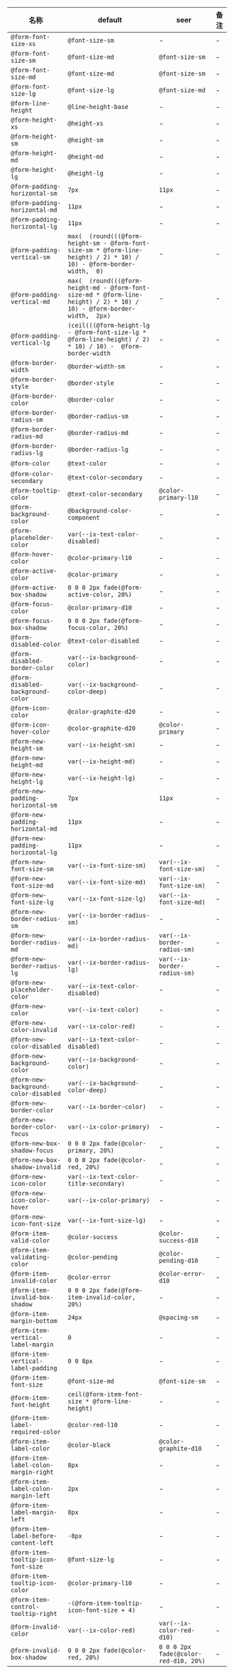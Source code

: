 | 名称 | default | seer | 备注 |
| --- | --- | --- | --- |
| `@form-font-size-xs` | `@font-size-sm` | - | - |
| `@form-font-size-sm` | `@font-size-md` | `@font-size-sm` | - |
| `@form-font-size-md` | `@font-size-md` | `@font-size-sm` | - |
| `@form-font-size-lg` | `@font-size-lg` | `@font-size-md` | - |
| `@form-line-height` | `@line-height-base` | - | - |
| `@form-height-xs` | `@height-xs` | - | - |
| `@form-height-sm` | `@height-sm` | - | - |
| `@form-height-md` | `@height-md` | - | - |
| `@form-height-lg` | `@height-lg` | - | - |
| `@form-padding-horizontal-sm` | `7px` | `11px` | - |
| `@form-padding-horizontal-md` | `11px` | - | - |
| `@form-padding-horizontal-lg` | `11px` | - | - |
| `@form-padding-vertical-sm` | `max(  (round(((@form-height-sm - @form-font-size-sm * @form-line-height) / 2) * 10) / 10) - @form-border-width,  0)` | - | - |
| `@form-padding-vertical-md` | `max(  (round(((@form-height-md - @form-font-size-md * @form-line-height) / 2) * 10) / 10) - @form-border-width,  2px)` | - | - |
| `@form-padding-vertical-lg` | `(ceil(((@form-height-lg - @form-font-size-lg * @form-line-height) / 2) * 10) / 10) -  @form-border-width` | - | - |
| `@form-border-width` | `@border-width-sm` | - | - |
| `@form-border-style` | `@border-style` | - | - |
| `@form-border-color` | `@border-color` | - | - |
| `@form-border-radius-sm` | `@border-radius-sm` | - | - |
| `@form-border-radius-md` | `@border-radius-md` | - | - |
| `@form-border-radius-lg` | `@border-radius-lg` | - | - |
| `@form-color` | `@text-color` | - | - |
| `@form-color-secondary` | `@text-color-secondary` | - | - |
| `@form-tooltip-color` | `@text-color-secondary` | `@color-primary-l10` | - |
| `@form-background-color` | `@background-color-component` | - | - |
| `@form-placeholder-color` | `var(--ix-text-color-disabled)` | - | - |
| `@form-hover-color` | `@color-primary-l10` | - | - |
| `@form-active-color` | `@color-primary` | - | - |
| `@form-active-box-shadow` | `0 0 0 2px fade(@form-active-color, 20%)` | - | - |
| `@form-focus-color` | `@color-primary-d10` | - | - |
| `@form-focus-box-shadow` | `0 0 0 2px fade(@form-focus-color, 20%)` | - | - |
| `@form-disabled-color` | `@text-color-disabled` | - | - |
| `@form-disabled-border-color` | `var(--ix-background-color)` | - | - |
| `@form-disabled-background-color` | `var(--ix-background-color-deep)` | - | - |
| `@form-icon-color` | `@color-graphite-d20` | - | - |
| `@form-icon-hover-color` | `@color-graphite-d20` | `@color-primary` | - |
| `@form-new-height-sm` | `var(--ix-height-sm)` | - | - |
| `@form-new-height-md` | `var(--ix-height-md)` | - | - |
| `@form-new-height-lg` | `var(--ix-height-lg)` | - | - |
| `@form-new-padding-horizontal-sm` | `7px` | `11px` | - |
| `@form-new-padding-horizontal-md` | `11px` | - | - |
| `@form-new-padding-horizontal-lg` | `11px` | - | - |
| `@form-new-font-size-sm` | `var(--ix-font-size-sm)` | `var(--ix-font-size-sm)` | - |
| `@form-new-font-size-md` | `var(--ix-font-size-md)` | `var(--ix-font-size-sm)` | - |
| `@form-new-font-size-lg` | `var(--ix-font-size-lg)` | `var(--ix-font-size-md)` | - |
| `@form-new-border-radius-sm` | `var(--ix-border-radius-sm)` | - | - |
| `@form-new-border-radius-md` | `var(--ix-border-radius-md)` | `var(--ix-border-radius-sm)` | - |
| `@form-new-border-radius-lg` | `var(--ix-border-radius-lg)` | `var(--ix-border-radius-sm)` | - |
| `@form-new-placeholder-color` | `var(--ix-text-color-disabled)` | - | - |
| `@form-new-color` | `var(--ix-text-color)` | - | - |
| `@form-new-color-invalid` | `var(--ix-color-red)` | - | - |
| `@form-new-color-disabled` | `var(--ix-text-color-disabled)` | - | - |
| `@form-new-background-color` | `var(--ix-background-color)` | - | - |
| `@form-new-background-color-disabled` | `var(--ix-background-color-deep)` | - | - |
| `@form-new-border-color` | `var(--ix-border-color)` | - | - |
| `@form-new-border-color-focus` | `var(--ix-color-primary)` | - | - |
| `@form-new-box-shadow-focus` | `0 0 0 2px fade(@color-primary, 20%)` | - | - |
| `@form-new-box-shadow-invalid` | `0 0 0 2px fade(@color-red, 20%)` | - | - |
| `@form-new-icon-color` | `var(--ix-text-color-title-secondary)` | - | - |
| `@form-new-icon-color-hover` | `var(--ix-color-primary)` | - | - |
| `@form-new-icon-font-size` | `var(--ix-font-size-lg)` | - | - |
| `@form-item-valid-color` | `@color-success` | `@color-success-d10` | - |
| `@form-item-validating-color` | `@color-pending` | `@color-pending-d10` | - |
| `@form-item-invalid-color` | `@color-error` | `@color-error-d10` | - |
| `@form-item-invalid-box-shadow` | `0 0 0 2px fade(@form-item-invalid-color, 20%)` | - | - |
| `@form-item-margin-bottom` | `24px` | `@spacing-sm` | - |
| `@form-item-vertical-label-margin` | `0` | - | - |
| `@form-item-vertical-label-padding` | `0 0 8px` | - | - |
| `@form-item-font-size` | `@font-size-md` | `@font-size-sm` | - |
| `@form-item-font-height` | `ceil(@form-item-font-size * @form-line-height)` | - | - |
| `@form-item-label-required-color` | `@color-red-l10` | - | - |
| `@form-item-label-color` | `@color-black` | `@color-graphite-d10` | - |
| `@form-item-label-colon-margin-right` | `8px` | - | - |
| `@form-item-label-colon-margin-left` | `2px` | - | - |
| `@form-item-label-margin-left` | `8px` | - | - |
| `@form-item-label-before-content-left` | `-8px` | - | - |
| `@form-item-tooltip-icon-font-size` | `@font-size-lg` | - | - |
| `@form-item-tooltip-icon-color` | `@color-primary-l10` | - | - |
| `@form-item-control-tooltip-right` | `-(@form-item-tooltip-icon-font-size + 4)` | - | - |
| `@form-invalid-color` | `var(--ix-color-red)` | `var(--ix-color-red-d10)` | - |
| `@form-invalid-box-shadow` | `0 0 0 2px fade(@color-red, 20%)` | `0 0 0 2px fade(@color-red-d10, 20%)` | - |
